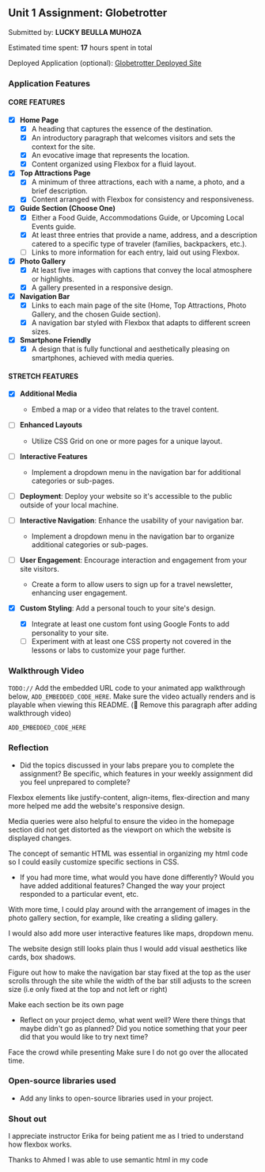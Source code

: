 ## Unit 1 Assignment: Globetrotter

Submitted by: **LUCKY BEULLA MUHOZA**

Estimated time spent: **17** hours spent in total

Deployed Application (optional): [Globetrotter Deployed Site](ADD_LINK_HERE)

### Application Features

#### CORE FEATURES

- [X] **Home Page**
  - [X] A heading that captures the essence of the destination.
  - [X] An introductory paragraph that welcomes visitors and sets the context for the site.
  - [X] An evocative image that represents the location.
  - [X] Content organized using Flexbox for a fluid layout.

- [X] **Top Attractions Page**
  - [X] A minimum of three attractions, each with a name, a photo, and a brief description.
  - [X] Content arranged with Flexbox for consistency and responsiveness.

- [X] **Guide Section (Choose One)**
  - [X] Either a Food Guide, Accommodations Guide, or Upcoming Local Events guide.
  - [X] At least three entries that provide a name, address, and a description catered to a specific type of traveler (families, backpackers, etc.).
  - [ ] Links to more information for each entry, laid out using Flexbox.

- [X] **Photo Gallery**
  - [X] At least five images with captions that convey the local atmosphere or highlights.
  - [X] A gallery presented in a responsive design.

- [X] **Navigation Bar**
  - [X] Links to each main page of the site (Home, Top Attractions, Photo Gallery, and the chosen Guide section).
  - [X] A navigation bar styled with Flexbox that adapts to different screen sizes.  

- [X] **Smartphone Friendly**
  - [X] A design that is fully functional and aesthetically pleasing on smartphones, achieved with media queries.

#### STRETCH FEATURES

- [X] **Additional Media**
  - Embed a map or a video that relates to the travel content.

- [ ] **Enhanced Layouts**
  - Utilize CSS Grid on one or more pages for a unique layout.

- [ ] **Interactive Features**
  - Implement a dropdown menu in the navigation bar for additional categories or sub-pages.

- [ ] **Deployment**: Deploy your website so it's accessible to the public outside of your local machine. 

- [ ] **Interactive Navigation**: Enhance the usability of your navigation bar.
  - Implement a dropdown menu in the navigation bar to organize additional categories or sub-pages.

- [ ] **User Engagement**: Encourage interaction and engagement from your site visitors.
  - Create a form to allow users to sign up for a travel newsletter, enhancing user engagement.

- [X] **Custom Styling**: Add a personal touch to your site's design.
  - [X] Integrate at least one custom font using Google Fonts to add personality to your site.
  - [ ] Experiment with at least one CSS property not covered in the lessons or labs to customize your page further.

### Walkthrough Video

`TODO://` Add the embedded URL code to your animated app walkthrough below, `ADD_EMBEDDED_CODE_HERE`. Make sure the video actually renders and is playable when viewing this README. (🚫 Remove this paragraph after adding walkthrough video)

`ADD_EMBEDDED_CODE_HERE`

### Reflection

* Did the topics discussed in your labs prepare you to complete the assignment? Be specific, which features in your weekly assignment did you feel unprepared to complete?

Flexbox elements like justify-content, align-items, flex-direction and many more helped me add the website's responsive design. 

Media queries were also helpful to ensure the video in the homepage section did not get distorted as the viewport on which the website is displayed changes.

The concept of semantic HTML was essential in organizing my html code so I could easily customize specific sections in CSS.

* If you had more time, what would you have done differently? Would you have added additional features? Changed the way your project responded to a particular event, etc.

With more time, I could play around with the arrangement of images in the photo gallery section, for example, like creating a sliding gallery.

I would also add more user interactive features like maps, dropdown menu.

The website design still looks plain thus I would add visual aesthetics like cards, box shadows.

Figure out how to make the navigation bar stay fixed at the top as the user scrolls through the site while the width of the bar still adjusts to the screen size (i.e only fixed at the top and not left or right)

Make each section be its own page


* Reflect on your project demo, what went well? Were there things that maybe didn't go as planned? Did you notice something that your peer did that you would like to try next time?

Face the crowd while presenting
Make sure I do not go over the allocated time.

### Open-source libraries used

- Add any links to open-source libraries used in your project.

### Shout out

I appreciate instructor Erika for being patient me as I tried to understand how flexbox works. 

Thanks to Ahmed I was able to use semantic html in my code

